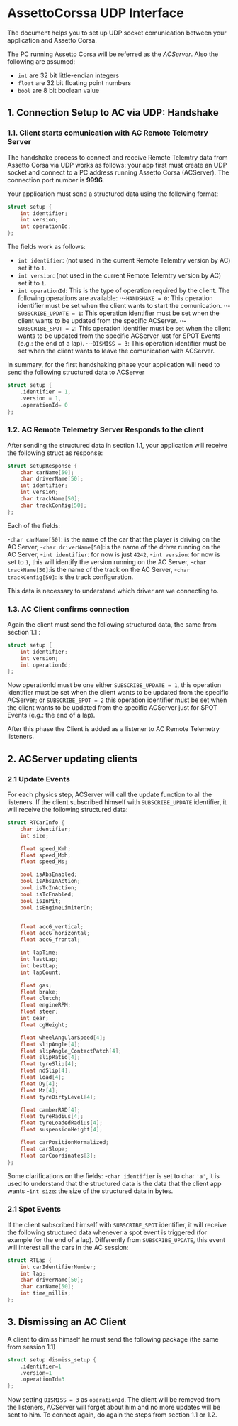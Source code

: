 # AssettoCorssa UDP Interface
The document helps you to set up UDP socket comunication between your application 
and Assetto Corsa. 

The PC running Assetto Corsa will be referred as the *ACServer*. Also the following
are assumed:
- `int` are 32 bit little-endian integers
- `float` are 32 bit floating point numbers
- `bool` are 8 bit boolean value

## 1. Connection Setup to AC via UDP: Handshake
### 1.1. Client starts comunication with AC Remote Telemetry Server

The handshake process to connect and receive Remote Telemtry data from Assetto 
Corsa via UDP works as follows: your app first must create an UDP socket and 
connect to a PC address running Assetto Corsa (ACServer). The connection port 
number is **9996**.

Your application must send a structured data using the following format:

```c
struct setup {
    int identifier;
    int version;
    int operationId;
};
```

The fields work as follows:

+ `int identifier`: (not used in the current Remote Telemtry version by AC) set it to `1`.
+ `int version`: (not used in the current Remote Telemtry version by AC) set it to `1`.
+ `int operationId`: This is the type of operation required by the client. The following operations are available:
⋅⋅-`HANDSHAKE = 0`: This operation identifier must be set when the client wants to start the comunication.
⋅⋅-`SUBSCRIBE_UPDATE = 1`: This operation identifier must be set when the client wants to be updated from the specific ACServer.
⋅⋅-`SUBSCRIBE_SPOT = 2`: This operation identifier must be set when the client wants to be updated from the specific ACServer just for SPOT Events (e.g.: the end of a lap).
⋅⋅-`DISMISS = 3`: This operation identifier must be set when the client wants to leave the comunication with ACServer.

In summary, for the first handshaking phase your application will need to send the following structured data to ACServer

```c
struct setup {
    .identifier = 1,
    .version = 1,
    .operationId= 0
};
```

### 1.2. AC Remote Telemetry Server Responds to the client
After sending the structured data in section 1.1, your application will receive the following struct as response:

```c
struct setupResponse {
    char carName[50];
    char driverName[50];
    int identifier;
    int version;
    char trackName[50];
    char trackConfig[50];
};
```

Each of the fields:

-`char carName[50]`: is the name of the car that the player is driving on the AC Server,
-`char driverName[50]`:is the name of the driver running on the AC Server,
-`int identifier`: for now is just `4242`,
-`int version`: for now is set to `1`, this will identify the version running on the AC Server,
-`char trackName[50]`:is the name of the track on the AC Server,
-`char trackConfig[50]`: is the track configuration.

This data is necessary to understand which driver are we connecting to.

### 1.3. AC Client confirms connection
Again the client must send the following structured data, the same from section 1.1 :

```c
struct setup {
    int identifier;
    int version;
    int operationId;
};
```

Now operationId must be one either `SUBSCRIBE_UPDATE = 1`, this operation identifier must be set when the client wants to be updated from the specific ACServer; or `SUBSCRIBE_SPOT = 2` this operation identifier must be set when the client wants to be updated from the specific ACServer just for SPOT Events (e.g.: the end of a lap).

After this phase the Client is added as a listener to AC Remote Telemetry listeners.


## 2. ACServer updating clients
### 2.1 Update Events
For each physics step, ACServer will call the update function to all the listeners. If the client subscribed himself with `SUBSCRIBE_UPDATE` identifier, it will receive the following structured data:

```c
struct RTCarInfo {
    char identifier;
    int size;

    float speed_Kmh;
    float speed_Mph;
    float speed_Ms;

    bool isAbsEnabled;
    bool isAbsInAction;
    bool isTcInAction;
    bool isTcEnabled;
    bool isInPit;
    bool isEngineLimiterOn;


    float accG_vertical;
    float accG_horizontal;
    float accG_frontal;

    int lapTime;
    int lastLap;
    int bestLap;
    int lapCount;

    float gas;
    float brake;
    float clutch;
    float engineRPM;
    float steer;
    int gear;
    float cgHeight;

    float wheelAngularSpeed[4];
    float slipAngle[4];
    float slipAngle_ContactPatch[4];
    float slipRatio[4];
    float tyreSlip[4];
    float ndSlip[4];
    float load[4];
    float Dy[4];
    float Mz[4];
    float tyreDirtyLevel[4];

    float camberRAD[4];
    float tyreRadius[4];
    float tyreLoadedRadius[4];
    float suspensionHeight[4];

    float carPositionNormalized;
    float carSlope;
    float carCoordinates[3];
};
```

Some clarifications on the fields:
-`char identifier` is set to char `'a'`, it is used to understand that the structured data is the data that the client app wants
-`int size`: the size of the structured data in bytes.

### 2.1 Spot Events
If the client subscribed himself with `SUBSCRIBE_SPOT` identifier, it will receive the following structured data whenever a spot event is triggered (for example for the end of a lap). Differently from `SUBSCRIBE_UPDATE`, this event will interest all the cars in the AC session:

```c
struct RTLap {
    int carIdentifierNumber;
    int lap;
    char driverName[50];
    char carName[50];
    int time_millis;
};
```

## 3. Dismissing an AC Client
A client to dimiss himself he must send the following package (the same from session 1.1)

```c
struct setup dismiss_setup {
    .identifier=1
    .version=1
    .operationId=3
};
```

Now setting `DISMISS = 3` as `operationId`. The client will be removed from the listeners, ACServer will forget about him and no more updates will be sent to him. To connect again, do again the steps from section 1.1 or 1.2.

